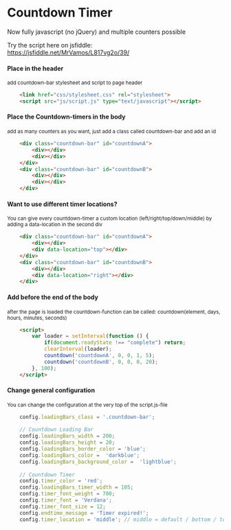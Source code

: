 # Countdown Timer

Now fully javascript (no jQuery) and multiple counters possible<br>

Try the script here on jsfiddle:<br>
https://jsfiddle.net/MrVamos/L817vg2o/39/


<h4>Place in the header</h4>
<sup>add countdown-bar stylesheet and script to page header</sup>

```html
    <link href="css/stylesheet.css" rel="stylesheet">
    <script src="js/script.js" type="text/javascript"></script>
```

<h4>Place the Countdown-timers in the body</h4>
<sup>add as many counters as you want, just add a class called countdown-bar and add an id</sup>

```html
    <div class="countdown-bar" id="countdownA">
        <div></div>
        <div></div>
    </div>
    <div class="countdown-bar" id="countdownB">
        <div></div>
        <div></div>
    </div>
```

<h4>Want to use different timer locations?</h4>
<sup>You can give every countdown-timer a custom location (left/right/top/down/middle) by adding a data-location in the second div</sup>

```html
    <div class="countdown-bar" id="countdownA">
        <div></div>
        <div data-location="top"></div>
    </div>
    <div class="countdown-bar" id="countdownB">
        <div></div>
        <div data-location="right"></div>
    </div>
```

<h4>Add before the end of the body</h4>
<sup>after the page is loaded the countdown-function can be called: countdown(element, days, hours, minutes, seconds)</sup>

```html
    <script>
        var loader = setInterval(function () {
            if(document.readyState !== "complete") return;
            clearInterval(loader);        
            countdown('countdownA', 0, 0, 1, 5);
            countdown('countdownB', 0, 0, 0, 20);
        }, 100);
    </script>
```


<h4>Change general configuration</h4>
<sup>You can change the configuration at the very top of the script.js-file</sup>

```javascript
    config.loadingBars_class = '.countdown-bar';
    
    // Countdown Loading Bar
    config.loadingBars_width = 200;
    config.loadingBars_height = 20;
    config.loadingBars_border_color = 'blue';
    config.loadingBars_color =  'darkblue';
    config.loadingBars_background_color =  'lightblue';
    
    // Countdown Timer
    config.timer_color = 'red';
    config.loadingBars_timer_width = 105;
    config.timer_font_weight = 700;
    config.timer_font = 'Verdana';
    config.timer_font_size = 12;
    config.endtime_message = 'Timer expired!';
    config.timer_location = 'middle'; // middle = default / bottom / top / left / right
```

